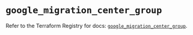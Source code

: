 # `google_migration_center_group`

Refer to the Terraform Registry for docs: [`google_migration_center_group`](https://registry.terraform.io/providers/hashicorp/google/6.42.0/docs/resources/migration_center_group).
